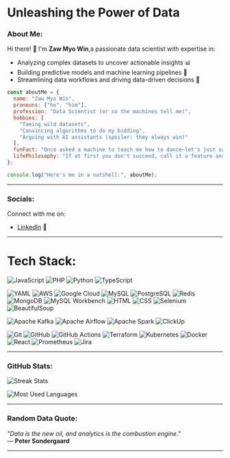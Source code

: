 
# Unleashing the Power of Data
### About Me:
Hi there! 👋 I'm **Zaw Myo Win**,a passionate data scientist with expertise in:
- Analyzing complex datasets to uncover actionable insights 📊
- Building predictive models and machine learning pipelines 🤖
- Streamlining data workflows and driving data-driven decisions 🚀

```javascript
const aboutMe = {
  name: "Zaw Myo Win",
  pronouns: ["he", "him"],
  profession: "Data Scientist (or so the machines tell me)",
  hobbies: [
    "Taming wild datasets",
    "Convincing algorithms to do my bidding",
    "Arguing with AI assistants (spoiler: they always win)"
  ],
  funFact: "Once asked a machine to teach me how to dance—let's just say, it 'crashed.'",
  lifePhilosophy: "If at first you don't succeed, call it a feature and move on."
};

console.log("Here's me in a nutshell:", aboutMe);


```

---

### Socials:
Connect with me on:
- [LinkedIn](https://www.linkedin.com/in/jameszaw//) 💼

---

# Tech Stack:

![JavaScript](https://img.shields.io/badge/-JavaScript-yellow?logo=javascript&logoColor=white)
![PHP](https://img.shields.io/badge/-PHP-blue?logo=php&logoColor=white)
![Python](https://img.shields.io/badge/-Python-blue?logo=python&logoColor=white)
![TypeScript](https://img.shields.io/badge/-TypeScript-blue?logo=typescript&logoColor=white)

![YAML](https://img.shields.io/badge/-YAML-gray?logo=yaml&logoColor=white)
![AWS](https://img.shields.io/badge/-AWS-orange?logo=amazon-aws&logoColor=white)
![Google Cloud](https://img.shields.io/badge/-Google%20Cloud-blue?logo=google-cloud&logoColor=white)
![MySQL](https://img.shields.io/badge/-MySQL-blue?logo=mysql&logoColor=white)
![PostgreSQL](https://img.shields.io/badge/-PostgreSQL-blue?logo=postgresql&logoColor=white)
![Redis](https://img.shields.io/badge/-Redis-red?logo=redis&logoColor=white)
![MongoDB](https://img.shields.io/badge/-MongoDB-green?logo=mongodb&logoColor=white)
![MySQL Workbench](https://img.shields.io/badge/-MySQL%20Workbench-blue?logo=mysql&logoColor=white)
![HTML](https://img.shields.io/badge/-HTML-orange?logo=html5&logoColor=white)
![CSS](https://img.shields.io/badge/-CSS-blue?logo=css3&logoColor=white)
![Selenium](https://img.shields.io/badge/-Selenium-green?logo=selenium&logoColor=white)
![BeautifulSoup](https://img.shields.io/badge/-BeautifulSoup-blue?logo=python&logoColor=white)

![Apache Kafka](https://img.shields.io/badge/-Apache%20Kafka-black?logo=apache-kafka&logoColor=white)
![Apache Airflow](https://img.shields.io/badge/-Apache%20Airflow-blue?logo=apache-airflow&logoColor=white)
![Apache Spark](https://img.shields.io/badge/-Apache%20Spark-orange?logo=apache-spark&logoColor=white)
![ClickUp](https://img.shields.io/badge/-ClickUp-purple?logo=clickup&logoColor=white)

![Git](https://img.shields.io/badge/-Git-orange?logo=git&logoColor=white)
![GitHub](https://img.shields.io/badge/-GitHub-black?logo=github&logoColor=white)
![GitHub Actions](https://img.shields.io/badge/-GitHub%20Actions-blue?logo=github-actions&logoColor=white)
![Terraform](https://img.shields.io/badge/-Terraform-purple?logo=terraform&logoColor=white)
![Kubernetes](https://img.shields.io/badge/-Kubernetes-blue?logo=kubernetes&logoColor=white)
![Docker](https://img.shields.io/badge/-Docker-blue?logo=docker&logoColor=white)
![React](https://img.shields.io/badge/-React-blue?logo=react&logoColor=white)
![Prometheus](https://img.shields.io/badge/-Prometheus-red?logo=prometheus&logoColor=white)
![Jira](https://img.shields.io/badge/-Jira-blue?logo=jira&logoColor=white)

---

### GitHub Stats:


![Streak Stats](https://github-readme-streak-stats.herokuapp.com/?user=jamesleocodes&theme=radical)




![Most Used Languages](https://github-readme-stats.vercel.app/api/top-langs/?username=jamesleocodes&layout=compact&theme=radical)

---

### Random Data Quote:
*"Data is the new oil, and analytics is the combustion engine."*  
— **Peter Sondergaard**

---





<!---
jamesleocodes/jamesleocodes is a ✨ special ✨ repository because its `README.md` (this file) appears on your GitHub profile.
You can click the Preview link to take a look at your changes.
--->
